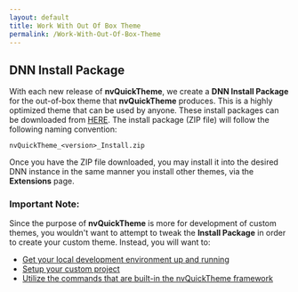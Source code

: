 ```yaml
---
layout: default
title: Work With Out Of Box Theme
permalink: /Work-With-Out-Of-Box-Theme
---
```


## DNN Install Package

With each new release of **nvQuickTheme**, we create a **DNN Install Package** for the out-of-box theme that **nvQuickTheme** produces. This is a highly optimized theme that can be used by anyone. These install packages can be downloaded from [HERE](https://github.com/nvisionative/nvQuickTheme/releases). The install package (ZIP file) will follow the following naming convention:

```
nvQuickTheme_<version>_Install.zip
```

Once you have the ZIP file downloaded, you may install it into the desired DNN instance in the same manner you install other themes, via the **Extensions** page.

### Important Note:

Since the purpose of **nvQuickTheme** is more for development of custom themes, you wouldn't want to attempt to tweak the **Install Package** in order to create your custom theme. Instead, you will want to:

- [Get your local development environment up and running](https://github.com/nvisionative/nvQuickTheme/wiki/Installation)
- [Setup your custom project](https://github.com/nvisionative/nvQuickTheme/wiki/Project-Setup)
- [Utilize the commands that are built-in the nvQuickTheme framework](https://github.com/nvisionative/nvQuickTheme/wiki/Commands)

